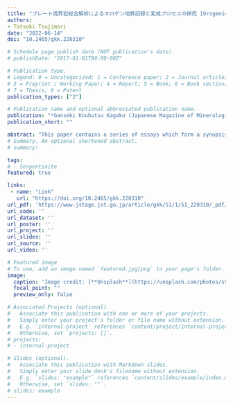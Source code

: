 ```yaml
---
title: "プレート境界岩総合解析によるオロゲン地質記録と変成プロセスの研究 [Orogenic and metamorphic processes in plate boundaries: Synopsis and future directions]"
authors:
- Tatsuki Tsujimori
date: "2022-06-14"
doi: "10.2465/gkk.220310"

# Schedule page publish date (NOT publication's date).
# publishDate: "2017-01-01T00:00:00Z"

# Publication type.
# Legend: 0 = Uncategorized; 1 = Conference paper; 2 = Journal article;
# 3 = Preprint / Working Paper; 4 = Report; 5 = Book; 6 = Book section;
# 7 = Thesis; 8 = Patent
publication_types: ["2"]

# Publication name and optional abbreviated publication name.
publication: "*Ganseki Koubutsu Kagaku (Japanese Magazine of Mineralogical and Petrological Sciences)*, v. 51, gkk.220310, https://doi.org/10.2465/gkk.220310"
publication_short: ""

abstract: "This paper contains a series of essays which form a synopsis of my research career, which has been dedicated to orogenic and metamorphic processes in plate boundaries. It also presents my future research directions and latest investigations into simplifying the complexity of metamorphic rocks, their field observations, and associated convergent plate margin dynamics. Slab dehydration beneath forearcs and arc has been one of the most exciting problems in the field of convergent plate margin dynamics in recent decades. Orogenic and metamorphic processes are closely related. In the subduction zones, the fluid-mediated processes primarily control the crust-to-mantle transfer of volatiles, redox states of the wedge mantle peridotite and arc magmas, flux-melting to generate arc magmas, and seismicity. Although the methods of classical metamorphic petrology, based on phase equilibrium calculations, and the application of conventional geochronology continue to provide the opportunities to link high-pressure and ultra-high-pressure metamorphism to geophysical observations today, advances in geochemical techniques have great potential for key geological markers in global convergent margins. For example, recent analytical techniques and applications used in studies of metamorphic rocks, such as in-situ Li–B–Sr–Pb spot isotope analyses of jadeite, serpentinite, lawsonite, etc., evaluate hydration and dehydration along the subduction channels and subsequent slab–mantle interaction, and visualize more realistic ancient Pacific-type convergent margins. The scientific value of subduction-zone rocks and crustal rocks are not limited to their worth for geochemistry: Some metamorphic rocks and minerals are important for all realms of geological sciences, from nano-scale kinetics to the scale of mountain building events. Consequently, collaborative exchange among geoscientists, through the application of applying different approaches, tests, and challenges, to address problems related to plate boundaries in the future. "
# Summary. An optional shortened abstract.
# summary: 

tags: 
# - Serpentinite
featured: true

links:
 - name: "Link"
   url: "https://doi.org/10.2465/gkk.220310"
url_pdf: 'https://www.jstage.jst.go.jp/article/gkk/51/1/51_220310/_pdf/-char/ja'
url_code: ''
url_dataset: ''
url_poster: ''
url_project: ''
url_slides: ''
url_source: ''
url_video: ''

# Featured image
# To use, add an image named `featured.jpg/png` to your page's folder. 
image: 
  caption: 'Image credit: [**Unsplash**](https://unsplash.com/photos/s9CC2SKySJM)'
  focal_point: ""
  preview_only: false

# Associated Projects (optional).
#   Associate this publication with one or more of your projects.
#   Simply enter your project's folder or file name without extension.
#   E.g. `internal-project` references `content/project/internal-project/index.md`.
#   Otherwise, set `projects: []`.
# projects:
# - internal-project

# Slides (optional).
#   Associate this publication with Markdown slides.
#   Simply enter your slide deck's filename without extension.
#   E.g. `slides: "example"` references `content/slides/example/index.md`.
#   Otherwise, set `slides: ""`.
# slides: example
---
```

